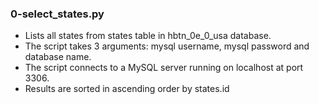 ### 0-select_states.py
- Lists all states from states table in hbtn_0e_0_usa database.
- The script takes 3 arguments: mysql username, mysql password and database
  name.
- The script connects to a MySQL server running on localhost at port 3306.
- Results are sorted in ascending order by states.id
